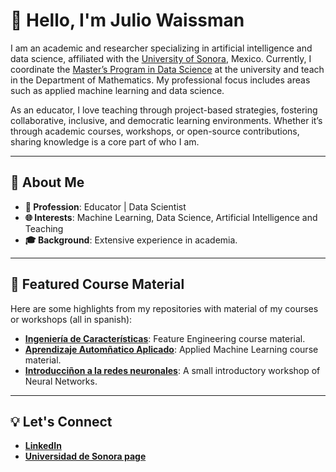 # 👋 Hello, I'm Julio Waissman

I am an academic and researcher specializing in artificial intelligence and data science, affiliated with the [University of Sonora](https://www.unison.mx), Mexico. Currently, I coordinate the [Master’s Program in Data Science](https://mcd.unison.mx) at the university and teach in the Department of Mathematics. My professional focus includes areas such as applied machine learning and data science.

As an educator, I love teaching through project-based strategies, fostering collaborative, inclusive, and democratic learning environments. Whether it’s through academic courses, workshops, or open-source contributions, sharing knowledge is a core part of who I am. 

---

## 🌟 About Me

- **💼 Profession**: Educator | Data Scientist 
- **🌐 Interests**: Machine Learning, Data Science, Artificial Intelligence and Teaching
- **🎓 Background**: Extensive experience in academia.

---

## 📌 Featured Course Material

Here are some highlights from my repositories with material of my courses or workshops (all in spanish):

- **[Ingeniería de Características](https://mcd-unison.github.io/ing-caract/)**: Feature Engineering course material.
- **[Aprendizaje Automñatico Aplicado](https://mcd-unison.github.io/aaa-curso/)**: Applied Machine Learning course material.
- **[Introducciñon a la redes neuronales](https://juliowaissman.github.io/intro-rn/)**: A small introductory workshop of Neural Networks.

---

<!---
## 🌱 What I’m Working On

- Developing new tools and frameworks for data analysis.
- Contributing to open-source projects.

---

--->

## 💡 Let's Connect

- [**LinkedIn**](https://www.linkedin.com/in/juliowaissman/)
- [**Universidad de Sonora page**](https://investigadores.unison.mx/es/persons/julio-waissman-vilanova) 


